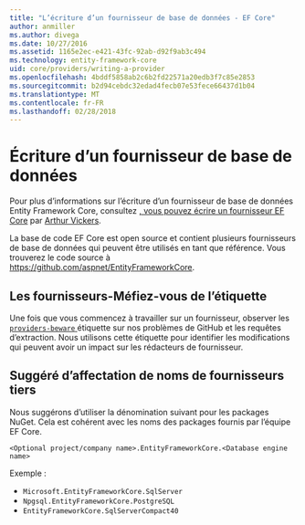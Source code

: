 ```yaml
---
title: "L’écriture d’un fournisseur de base de données - EF Core"
author: anmiller
ms.author: divega
ms.date: 10/27/2016
ms.assetid: 1165e2ec-e421-43fc-92ab-d92f9ab3c494
ms.technology: entity-framework-core
uid: core/providers/writing-a-provider
ms.openlocfilehash: 4bddf5858ab2c6b2fd22571a20edb3f7c85e2853
ms.sourcegitcommit: b2d94cebdc32edad4fecb07e53fece66437d1b04
ms.translationtype: MT
ms.contentlocale: fr-FR
ms.lasthandoff: 02/28/2018
---
```

# <a name="writing-a-database-provider"></a>Écriture d’un fournisseur de base de données

Pour plus d’informations sur l’écriture d’un fournisseur de base de données Entity Framework Core, consultez [, vous pouvez écrire un fournisseur EF Core](https://blog.oneunicorn.com/2016/11/11/so-you-want-to-write-an-ef-core-provider/) par [Arthur Vickers](https://github.com/ajcvickers).

La base de code EF Core est open source et contient plusieurs fournisseurs de base de données qui peuvent être utilisés en tant que référence. Vous trouverez le code source à https://github.com/aspnet/EntityFrameworkCore.

## <a name="the-providers-beware-label"></a>Les fournisseurs-Méfiez-vous de l’étiquette

Une fois que vous commencez à travailler sur un fournisseur, observer les [ `providers-beware` ](https://github.com/aspnet/EntityFrameworkCore/labels/providers-beware) étiquette sur nos problèmes de GitHub et les requêtes d’extraction. Nous utilisons cette étiquette pour identifier les modifications qui peuvent avoir un impact sur les rédacteurs de fournisseur.

## <a name="suggested-naming-of-third-party-providers"></a>Suggéré d’affectation de noms de fournisseurs tiers

Nous suggérons d’utiliser la dénomination suivant pour les packages NuGet. Cela est cohérent avec les noms des packages fournis par l’équipe EF Core.

`<Optional project/company name>.EntityFrameworkCore.<Database engine name>`

Exemple :
* `Microsoft.EntityFrameworkCore.SqlServer`
* `Npgsql.EntityFrameworkCore.PostgreSQL`
* `EntityFrameworkCore.SqlServerCompact40`
